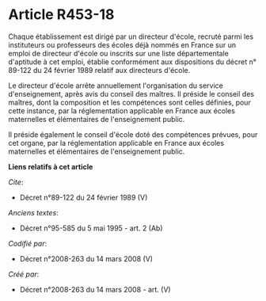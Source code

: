 # Article R453-18

Chaque établissement est dirigé par un directeur d'école, recruté parmi les instituteurs ou professeurs des écoles déjà
nommés en France sur un emploi de directeur d'école ou inscrits sur une liste départementale d'aptitude à cet emploi, établie
conformément aux dispositions du décret n° 89-122 du 24 février 1989 relatif aux directeurs d'école. 

Le directeur d'école arrête annuellement l'organisation du service d'enseignement, après avis du conseil des maîtres. Il
préside le conseil des maîtres, dont la composition et les compétences sont celles définies, pour cette instance, par la
réglementation applicable en France aux écoles maternelles et élémentaires de l'enseignement public. 

Il préside également le conseil d'école doté des compétences prévues, pour cet organe, par la réglementation applicable en
France aux écoles maternelles et élémentaires de l'enseignement public.

**Liens relatifs à cet article**

_Cite_:

  - Décret n°89-122 du 24 février 1989 (V)

_Anciens textes_:

  - Décret n°95-585 du 5 mai 1995 - art. 2 (Ab)

_Codifié par_:

  - Décret n°2008-263 du 14 mars 2008 (V)

_Créé par_:

  - Décret n°2008-263 du 14 mars 2008 - art. (V)
